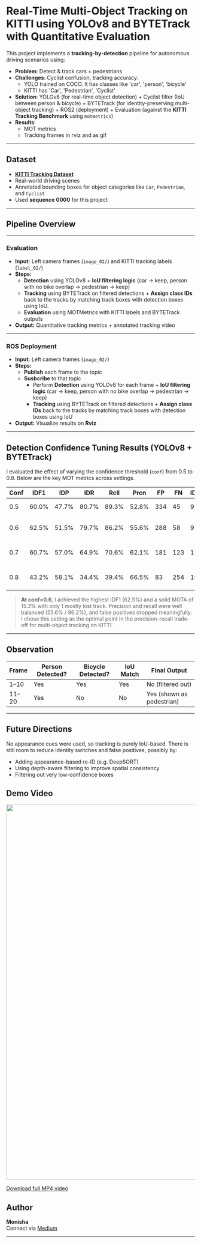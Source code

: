 # Real-Time Multi-Object Tracking on KITTI using YOLOv8 and BYTETrack with Quantitative Evaluation

This project implements a **tracking-by-detection** pipeline for autonomous driving scenarios using:

- **Problem**: Detect & track cars + pedestrians
- **Challenges**: Cyclist confusion, tracking accuracy:
  - YOLO trained on COCO. It has classes like 'car', 'person', 'bicycle'
  - KITTI has 'Car', 'Pedestrian', 'Cyclist'
- **Solution**: YOLOv8 (for real-time object detection) + Cyclist filter (IoU between person & bicycle) + BYTETrack (for identity-preserving multi-object tracking) + ROS2 (deployment) + Evaluation (against the **KITTI Tracking Benchmark** using `motmetrics`)
- **Results**:
   - MOT metrics
   - Tracking frames in rviz and as gif
---
## Dataset
- **[KITTI Tracking Dataset](http://www.cvlibs.net/datasets/kitti/eval_tracking.php)**
- Real-world driving scenes
- Annotated bounding boxes for object categories like `Car`, `Pedestrian`, and `Cyclist`
- Used **sequence 0000** for this project
 --- 
## Pipeline Overview 
---
### Evaluation
- **Input:** Left camera frames (`image_02/`) and KITTI tracking labels (`label_02/`)
- **Steps:**  
  - **Detection** using YOLOv8 +  **IoU filtering logic** (car -> keep, person with no bike overlap -> pedestrian -> keep)
  - **Tracking** using BYTETrack on filtered detections +  **Assign class IDs** back to the tracks by matching track boxes with detection boxes using IoU.
  - **Evaluation** using MOTMetrics with KITTI labels and BYTETrack outputs
- **Output:** Quantitative tracking metrics + annotated tracking video
---
### ROS Deployment
- **Input:** Left camera frames (`image_02/`)
- **Steps:**
  - **Publish** each frame to the topic
  - **Susbcribe** to that topic
    - Perform **Detection** using YOLOv8 for each frame +  **IoU filtering logic** (car -> keep, person with no bike overlap -> pedestrian -> keep)
    - **Tracking** using BYTETrack on filtered detections + **Assign class IDs** back to the tracks by matching track boxes with detection boxes using IoU
- **Output:** Visualize results on **Rviz**
---
## Detection Confidence Tuning Results (YOLOv8 + BYTETrack)
I evaluated the effect of varying the confidence threshold (`conf`) from 0.5 to 0.8. Below are the key MOT metrics across settings. 

| Conf | IDF1  | IDP  | IDR  | Rcll | Prcn | FP  | FN  | IDs | MOTA | Comments |
|------|-------|------|------|------|------|-----|-----|------|------|----------|
| 0.5  | 60.0% | 47.7% | 80.7% | 89.3% | 52.8% | 334 | 45  | 9  | 7.4%  | Good balance |
| 0.6  | 62.5% | 51.5% | 79.7% | 86.2% | 55.6% | 288 | 58  | 9  | 15.3% | **Best IDF1**, slightly more FN |
| 0.7  | 60.7% | 57.0% | 64.9% | 70.6% | 62.1% | 181 | 123 | 12 | 24.6% | Too many missed GTs (FN↑) |
| 0.8  | 43.2% | 58.1% | 34.4% | 39.4% | 66.5% | 83  | 254 | 10 | 17.2% | FN very high, recall broken |

> **At conf=0.6**, I achieved the highest IDF1 (62.5%) and a solid MOTA of 15.3% with only 1 mostly lost track. Precision and recall were well balanced (55.6% / 86.2%), and false positives dropped meaningfully. I chose this setting as the optimal point in the precision-recall trade-off for multi-object tracking on KITTI.

---
## Observation

| Frame | Person Detected? | Bicycle Detected? | IoU Match | Final Output            |
| ----- | ---------------- | ----------------- | --------- | ----------------------- |
| 1–10  | Yes              | Yes               | Yes       | No (filtered out)        |
| 11–20 | Yes              | No                | No        | Yes (shown as pedestrian) |

---

## Future Directions
No appearance cues were used, so tracking is purely IoU-based. There is still room to reduce identity switches and false positives, possibly by:

- Adding appearance-based re-ID (e.g. DeepSORT)
- Using depth-aware filtering to improve spatial consistency
- Filtering out very low-confidence boxes

## Demo Video

<p align="center">
  <img src="videos/kitti_tracking_output.gif" width="1000"/>
</p>

[Download full MP4 video](videos/kitti_tracking_output.mp4)

## Author

**Monisha**  
Connect via [Medium](https://medium.com/@monishatemp20)  

---
